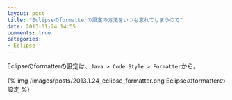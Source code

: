 ```yaml
---
layout: post
title: "Eclipseのformatterの設定の方法をいつも忘れてしまうので"
date: 2013-01-24 14:55
comments: true
categories: 
- Eclipse
---
```


Eclipseのformatterの設定は、`Java > Code Style > Formatter`から。

{% img /images/posts/2013.1.24_eclipse_formatter.png Eclipseのformatterの設定 %}
